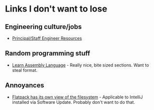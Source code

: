 # Links I don't want to lose


## Engineering culture/jobs
- [Principal/Staff Engineer Resources](https://www.mayerdan.com/career/2022/01/04/principal-engineer-resources)

## Random programming stuff
- [Learn Assembly Language](https://asmtutor.com/) - Really nice, bite sized sections. Want to steal format.

## Annoyances
- [Flatpack has its own view of the filesystem](https://stackoverflow.com/questions/54499133/cant-select-home-directory-for-jdk-because-intellij-cant-see-it) - Applicable to IntelliJ installed via Software Update. Probably don't want to do that.
